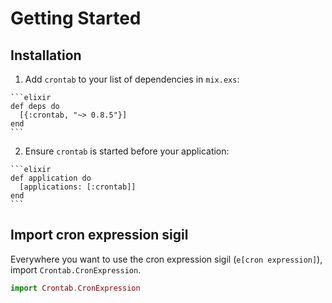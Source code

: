 # Getting Started
## Installation

  1. Add `crontab` to your list of dependencies in `mix.exs`:

    ```elixir
    def deps do
      [{:crontab, "~> 0.8.5"}]
    end
    ```

  2. Ensure `crontab` is started before your application:

    ```elixir
    def application do
      [applications: [:crontab]]
    end
    ```

## Import cron expression sigil
Everywhere you want to use the cron expression sigil (`e[cron expression]`), import `Crontab.CronExpression`.

```elixir
import Crontab.CronExpression
```
